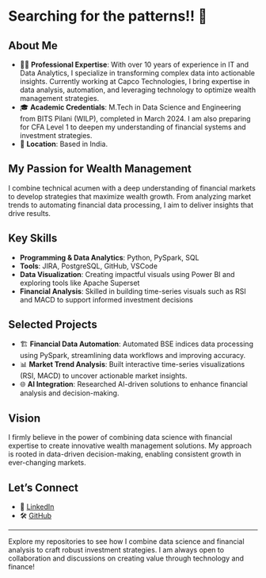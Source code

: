 # Searching for the patterns!! 💭 

## About Me

- 👩‍💻 **Professional Expertise**: With over 10 years of experience in IT and Data Analytics, I specialize in transforming complex data into actionable insights. Currently working at Capco Technologies, I bring expertise in data analysis, automation, and leveraging technology to optimize wealth management strategies.
- 🎓 **Academic Credentials**: M.Tech in Data Science and Engineering from BITS Pilani (WILP), completed in March 2024. I am also preparing for CFA Level 1 to deepen my understanding of financial systems and investment strategies.
- 📍 **Location**: Based in India.

## My Passion for Wealth Management

I combine technical acumen with a deep understanding of financial markets to develop strategies that maximize wealth growth. From analyzing market trends to automating financial data processing, I aim to deliver insights that drive results.

## Key Skills

- **Programming & Data Analytics**: Python, PySpark, SQL
- **Tools**: JIRA, PostgreSQL, GitHub, VSCode
- **Data Visualization**: Creating impactful visuals using Power BI and exploring tools like Apache Superset
- **Financial Analysis**: Skilled in building time-series visuals such as RSI and MACD to support informed investment decisions

## Selected Projects

- 🏗 **Financial Data Automation**: Automated BSE indices data processing using PySpark, streamlining data workflows and improving accuracy.
- 📊 **Market Trend Analysis**: Built interactive time-series visualizations (RSI, MACD) to uncover actionable market insights.
- 🌐 **AI Integration**: Researched AI-driven solutions to enhance financial analysis and decision-making.

## Vision

I firmly believe in the power of combining data science with financial expertise to create innovative wealth management solutions. My approach is rooted in data-driven decision-making, enabling consistent growth in ever-changing markets.

## Let’s Connect

- 💼 [LinkedIn](https://www.linkedin.com/)
- 🛠 [GitHub](https://github.com/)

---
Explore my repositories to see how I combine data science and financial analysis to craft robust investment strategies. I am always open to collaboration and discussions on creating value through technology and finance!
